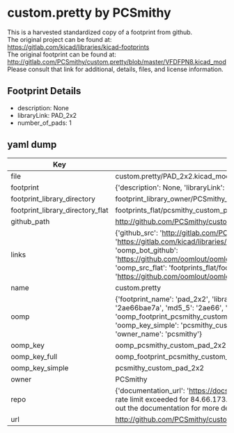 # custom.pretty by PCSmithy  
This is a harvested standardized copy of a footprint from github.  
The original project can be found at:  
https://gitlab.com/kicad/libraries/kicad-footprints  
The original footprint can be found at:
http://gitlab.com/PCSmithy/custom.pretty/blob/master/VFDFPN8.kicad_mod
Please consult that link for additional, details, files, and license information.  
## Footprint Details
* description: None  
* libraryLink: PAD_2x2  
* number_of_pads: 1  
## yaml dump  
| Key | Value |  
| --- | --- |  
| file | custom.pretty/PAD_2x2.kicad_mod |  
| footprint | {'description': None, 'libraryLink': 'PAD_2x2', 'number_of_pads': 1} |  
| footprint_library_directory | footprint_library_owner/PCSmithy_custom.pretty |  
| footprint_library_directory_flat | footprints_flat/pcsmithy_custom_pad_2x2/working |  
| github_path | http://github.com/PCSmithy/custom.pretty/blob/master/PAD_2x2.kicad_mod |  
| links | {'github_src': 'http://gitlab.com/PCSmithy/custom.pretty/blob/master/VFDFPN8.kicad_mod', 'github_src_repo': 'https://gitlab.com/kicad/libraries/kicad-footprints', 'oomp_bot': 'footprints/pcsmithy_custom_pad_2x2/working', 'oomp_bot_github': 'https://github.com/oomlout/oomlout_oomp_footprint_bot/tree/main/footprints/pcsmithy_custom_pad_2x2/working', 'oomp_src_flat': 'footprints_flat/footprints_flat/pcsmithy_custom_pad_2x2/working', 'oomp_src_flat_github': 'https://github.com/oomlout/oomlout_oomp_footprint_src/tree/main/footprints_flat/pcsmithy_custom_pad_2x2/working'} |  
| name | custom.pretty |  
| oomp | {'footprint_name': 'pad_2x2', 'library_name': 'custom', 'md5': '2ae66bae7ad86a2657db5537bb780fef', 'md5_10': '2ae66bae7a', 'md5_5': '2ae66', 'md5_6': '2ae66b', 'oomp_key': 'oomp_pcsmithy_custom_pad_2x2', 'oomp_key_extra': 'oomp_footprint_pcsmithy_custom_pad_2x2', 'oomp_key_full': 'oomp_footprint_pcsmithy_custom_pad_2x2_2ae66b', 'oomp_key_simple': 'pcsmithy_custom_pad_2x2', 'original_filename': 'custom.pretty/PAD_2x2.kicad_mod', 'owner_name': 'pcsmithy'} |  
| oomp_key | oomp_pcsmithy_custom_pad_2x2 |  
| oomp_key_full | oomp_footprint_pcsmithy_custom_pad_2x2 |  
| oomp_key_simple | pcsmithy_custom_pad_2x2 |  
| owner | PCSmithy |  
| repo | {'documentation_url': 'https://docs.github.com/rest/overview/resources-in-the-rest-api#rate-limiting', 'message': "API rate limit exceeded for 84.66.173.59. (But here's the good news: Authenticated requests get a higher rate limit. Check out the documentation for more details.)"} |  
| url | http://github.com/PCSmithy/custom.pretty |  

